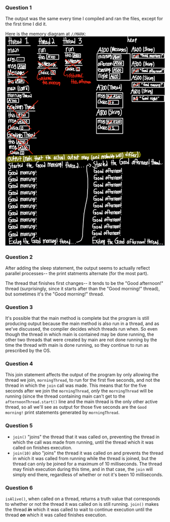 ### Question 1
The output was the same every time I compiled and ran the files, except for the first time I did it.

Here is the memory diagram at `//MARK`:
![Memory diagram (please let me know if the image does not appear i.e. I forgot to submit the image to Blackboard)](J6_Q1_Trace.jpeg)

### Question 2 
After adding the sleep statement, the output seems to actually reflect parallel processes-- the print statments alternate (for the most part).

The thread that finishes first changes-- it tends to be the "Good afternoon!" thread (surprisingly, since it starts after than the "Good morning!" thread), but sometimes it's the "Good morning!" thread.

### Question 3
It's possible that the main method is complete but the program is still producing output because the main method is also run in a thread, and as we've discussed, the compiler decides which threads run when. So even though the thread in which main is contained may be done running, the other two threads that were created by main are not done running by the time the thread with main is done running, so they continue to run as prescribed by the OS.

### Question 4
This join statement affects the output of the program by only allowing the thread we join, `morningThread`, to run for the first five seconds, and not the thread in which the `join` call was made. This means that for the five seconds after we join the `morningThread`, _only_ the `morningThread` will be running (since the thread containing main can't get to the `afternoonThread.start()` line and the main thread is the only other active thread, so all we'll see as output for those five seconds are the `Good morning!` print statements generated by `morningThread`.

### Question 5
* `join()` "joins" the thread that it was called on, preventing the thread in which the call was made from running, until the thread which it was called on finishes execution.
* `join(10)` also "joins" the thread it was called on and prevents the thread in which it was called from running while the thread is joined, but the thread can only be joined for a maximum of 10 milliseconds. The thread may finish execution during this time, and in that case, the `join` will simply end there, regardless of whether or not it's been 10 milliseconds.

### Question 6
`isAlive()`, when called on a thread, returns a truth value that corresponds to whether or not the thread it was called on is still running. `join()` makes the thread ***in*** which it was called to wait to continue execution until the thread ***on*** which it was called finishes execution.
